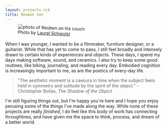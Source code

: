 ```yaml
---
layout: projects.njk
title: Reuben Son
---
```

<figure class="figure-medium" style="transform:rotate(2deg)">
  <img src="https://reubenson-portfolio.s3.us-east-1.amazonaws.com/assets/portrait_2024.jpg" alt="photo of Reuben on his couch">
  <figcaption>Photo by <a href="https://laurelschwulst.com/">Laurel Schwulst</a></figcaption>
</figure>

When I was younger, I wanted to be a filmmaker, furniture designer, or a guitarist. While that has yet to come to pass, I still feel broadly and intensely drawn to certain kinds of experiences and objects. These days, I spend my days making software, sound, and ceramics. I also try to keep some good routines, like biking, journaling, and reading every day. Embodied cognition is increasingly important to me, as are the poetics of every-day life.

> "The aesthetic moment is a caesura in time when the subject feels held in symmetry and solitude by the spirit of the object." - Christopher Bollas, _The Shadow of the Object_

I'm still figuring things out, but I'm happy you're here and I hope you enjoy perusing some of the things I've made along the way. While none of these projects are really _finished_, I do feel like this body of work has connecting throughlines, and have given me the space to think, process, and dream of a better world.
